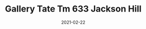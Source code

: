 ---
tags: 
  - "To Market"
  - "Loose Lay LVT"
  - "Gallery"
title: "Gallery Tate Tm 633 Jackson Hill"
designer: "To Market"
image_primary: "img/LOFT-633.jpg"
href: "https://www.tomkt.com/copy-of-woven-swatches"
description: "Size%3A%207.08%22%20X%2047.24%22%A0/%20Wear%20layer%3A%20.5mm%20%2820mil%29%A0/%20Edge%3A%20Square%A0/%20Thickness%3A%205.0mm%20/%20Sq.ft/Ctn%3A%2023.25%A0/%20Installation%3A%20Glue%20Down"
category: "loose-lay-lvt-gallery"
subtitle: ""
manufacturer: "ToMarket"
slug: "/manufacturers/tomarket/loose-lay-lvt-gallery/to-market-gallery-tate-tm-633-jackson-hill"
date: "2021-02-22"
---